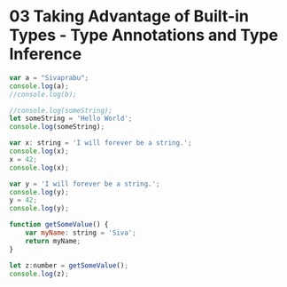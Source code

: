 # 03 Taking Advantage of Built-in Types - Type Annotations and Type Inference

```javascript
var a = "Sivaprabu";
console.log(a);
//console.log(b);

//console.log(someString);
let someString = 'Hello World';
console.log(someString);

var x: string = 'I will forever be a string.';
console.log(x);
x = 42;
console.log(x);

var y = 'I will forever be a string.';
console.log(y);
y = 42;
console.log(y);

function getSomeValue() {
    var myName: string = 'Siva';
    return myName;
}

let z:number = getSomeValue();
console.log(z);
```